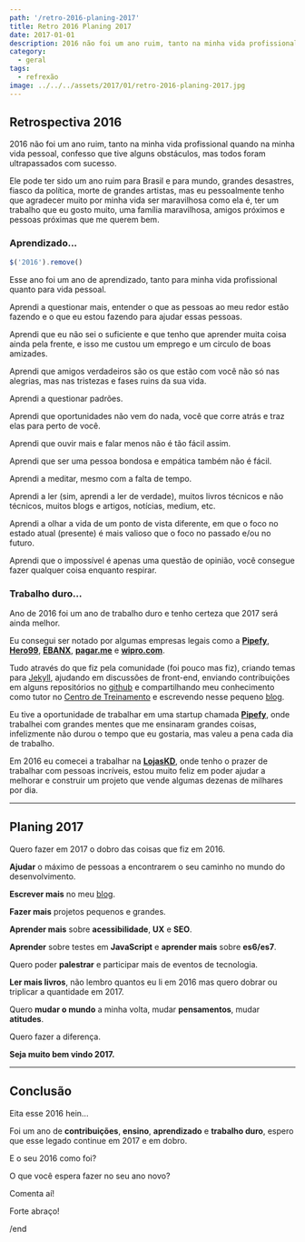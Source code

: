 ```yaml
---
path: '/retro-2016-planing-2017'
title: Retro 2016 Planing 2017
date: 2017-01-01
description: 2016 não foi um ano ruim, tanto na minha vida profissional quando na minha vida pessoal, confesso que tive alguns obstáculos, mas todos foram ultrapassados com sucesso.
category:
  - geral
tags:
  - refrexão
image: ../../../assets/2017/01/retro-2016-planing-2017.jpg
---
```

## Retrospectiva 2016

2016 não foi um ano ruim, tanto na minha vida profissional quando na minha vida pessoal, confesso que tive alguns obstáculos, mas todos foram ultrapassados com sucesso.

Ele pode ter sido um ano ruim para Brasil e para mundo, grandes desastres, fiasco da política, morte de grandes artistas, mas eu pessoalmente tenho que agradecer muito por minha vida ser maravilhosa como ela é, ter um trabalho que eu gosto muito, uma família maravilhosa, amigos próximos e pessoas próximas que me querem bem.

### Aprendizado...

```javascript
$('2016').remove()
```

Esse ano foi um ano de aprendizado, tanto para minha vida profissional quanto para vida pessoal.

Aprendi a questionar mais, entender o que as pessoas ao meu redor estão fazendo e o que eu estou fazendo para ajudar essas pessoas.

Aprendi que eu não sei o suficiente e que tenho que aprender muita coisa ainda pela frente, e isso me custou um emprego e um circulo de boas amizades.

Aprendi que amigos verdadeiros são os que estão com você não só nas alegrias, mas nas tristezas e fases ruins da sua vida.

Aprendi a questionar padrões.

Aprendi que oportunidades não vem do nada, você que corre atrás e traz elas para perto de você.

Aprendi que ouvir mais e falar menos não é tão fácil assim.

Aprendi que ser uma pessoa bondosa e empática também não é fácil.

Aprendi a meditar, mesmo com a falta de tempo.

Aprendi a ler (sim, aprendi a ler de verdade), muitos livros técnicos e não técnicos, muitos blogs e artigos, notícias, medium, etc.

Aprendi a olhar a vida de um ponto de vista diferente, em que o foco no estado atual (presente) é mais valioso que o foco no passado e/ou no futuro.

Aprendi que o impossível é apenas uma questão de opinião, você consegue fazer qualquer coisa enquanto respirar.

### Trabalho duro...

Ano de 2016 foi um ano de trabalho duro e tenho certeza que 2017 será ainda melhor.

Eu consegui ser notado por algumas empresas legais como a **[Pipefy](http://www.pipefy.com/)**, **[Hero99](http://hero99.com.br/)**, **[EBANX](https://www.ebanx.com/br)**, **[pagar.me](https://pagar.me/)** e **[wipro.com](http://wipro.com)**.

Tudo através do que fiz pela comunidade (foi pouco mas fiz), criando temas para [Jekyll](http://jekyllrb.com), ajudando em discussões de front-end, enviando contribuições em alguns repositórios no [github](https://github.com/nandomoreirame) e compartilhando meu conhecimento como tutor no [Centro de Treinamento](https://github.com/training-center) e escrevendo nesse pequeno [blog](/blog).

Eu tive a oportunidade de trabalhar em uma startup chamada **[Pipefy](http://www.pipefy.com/)**, onde trabalhei com grandes mentes que me ensinaram grandes coisas, infelizmente não durou o tempo que eu gostaria, mas valeu a pena cada dia de trabalho.

Em 2016 eu comecei a trabalhar na **[LojasKD](https://www.lojaskd.com.br/)**, onde tenho o prazer de trabalhar com pessoas incríveis, estou muito feliz em poder ajudar a melhorar e construir um projeto que vende algumas dezenas de milhares por dia.

---
## Planing 2017

Quero fazer em 2017 o dobro das coisas que fiz em 2016.

**Ajudar** o máximo de pessoas a encontrarem o seu caminho no mundo do desenvolvimento.

**Escrever mais** no meu [blog](/blog).

**Fazer mais** projetos pequenos e grandes.

**Aprender mais** sobre **acessibilidade**, **UX** e **SEO**.

**Aprender** sobre testes em **JavaScript** e **aprender mais** sobre **es6/es7**.

Quero poder **palestrar** e participar mais de eventos de tecnologia.

**Ler mais livros**, não lembro quantos eu li em 2016 mas quero dobrar ou triplicar a quantidade em 2017.

Quero **mudar o mundo** a minha volta, mudar **pensamentos**, mudar **atitudes**.

Quero fazer a diferença.

**Seja muito bem vindo 2017.**

---
## Conclusão

Eita esse 2016 hein...

Foi um ano de **contribuições**, **ensino**, **aprendizado** e **trabalho duro**, espero que esse legado continue em 2017 e em dobro.

E o seu 2016 como foi?

O que você espera fazer no seu ano novo?

Comenta aí!

Forte abraço!

/end
